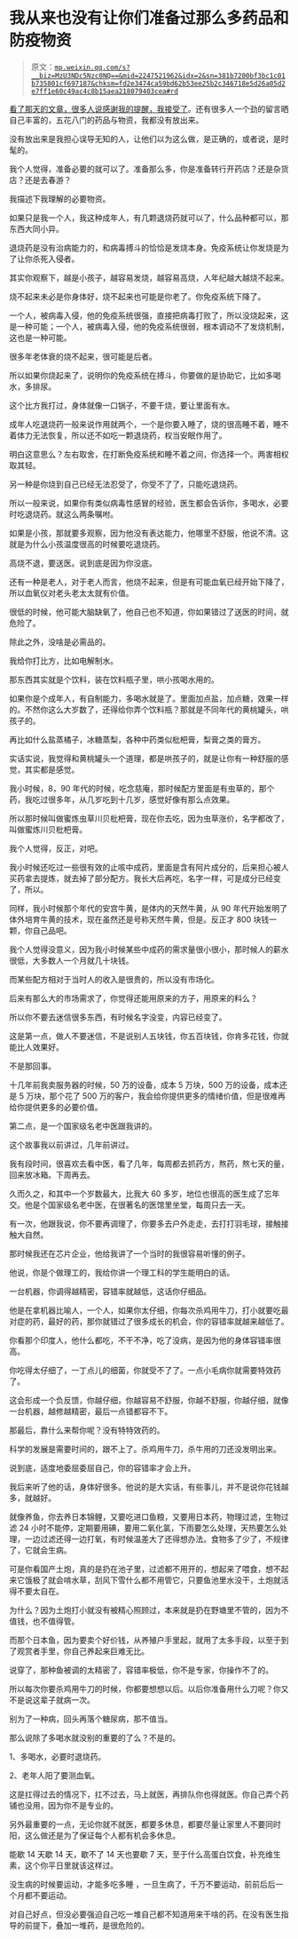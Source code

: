 # 我从来也没有让你们准备过那么多药品和防疫物资

> 原文：[`mp.weixin.qq.com/s?__biz=MzU3NDc5Nzc0NQ==&mid=2247521962&idx=2&sn=381b7200bf3bc1c01b735801cf697187&chksm=fd2e3474ca59bd62b53ee25b2c346718e5d26a05d2e7ff1e60c49ac4c8b15aea218079403cea#rd`](http://mp.weixin.qq.com/s?__biz=MzU3NDc5Nzc0NQ==&mid=2247521962&idx=2&sn=381b7200bf3bc1c01b735801cf697187&chksm=fd2e3474ca59bd62b53ee25b2c346718e5d26a05d2e7ff1e60c49ac4c8b15aea218079403cea#rd)

[看了那天的文章，很多人说感谢我的提醒，我接受了](http://mp.weixin.qq.com/s?__biz=MzU0MjYwNDU2Mw==&mid=2247509236&idx=1&sn=a07accecaae5383cefa1f77db2c6dbe7&chksm=fb1ac888cc6d419eeddc55496a69c4a375a3a7999051d765a8c0f7ef2e68f19a0e02057b7b97&scene=21#wechat_redirect)。还有很多人一个劲的留言晒自己丰富的，五花八门的药品与物资，我都没有放出来。 

没有放出来是我担心误导无知的人，让他们以为这么做，是正确的，或者说，是时髦的。 

我个人觉得，准备必要的就可以了。准备那么多，你是准备转行开药店？还是杂货店？还是去春游？ 

我描述下我理解的必要物资。 

如果只是我一个人，我这种成年人，有几颗退烧药就可以了，什么品种都可以，那东西大同小异。 

退烧药是没有治病能力的，和病毒搏斗的恰恰是发烧本身。免疫系统让你发烧是为了让你杀死入侵者。

其实你观察下，越是小孩子，越容易发烧，越容易高烧，人年纪越大越烧不起来。

烧不起来未必是你身体好，烧不起来也可能是你老了。你免疫系统下降了。 

一个人，被病毒入侵，他的免疫系统很强，直接把病毒打败了，所以没烧起来，这是一种可能；一个人，被病毒入侵，他的免疫系统很弱，根本调动不了发烧机制，这也是一种可能。

很多年老体衰的烧不起来，很可能是后者。 

所以如果你烧起来了，说明你的免疫系统在搏斗，你要做的是协助它，比如多喝水，多排尿。 

这个比方我打过，身体就像一口锅子，不要干烧，要让里面有水。 

成年人吃退烧药一般来说作用就两个，一个是你要入睡了，烧的很高睡不着，睡不着体力无法恢复，所以还不如吃一颗退烧药，权当安眠作用了。 

明白这意思么？左右取舍，在打断免疫系统和睡不着之间，你选择一个。两害相权取其轻。

另一种是你烧到自己已经无法忍受了，你受不了了，只能吃退烧药。

所以一般来说，如果你有类似病毒性感冒的经验，医生都会告诉你，多喝水，必要时吃退烧药。就这么两条嘱咐。 

如果是小孩，那就要多观察，因为他没有表达能力，他哪里不舒服，他说不清。这就是为什么小孩温度很高的时候要吃退烧药。 

高烧不退，要送医。说到底是因为你没底。

还有一种是老人，对于老人而言，他烧不起来，但是有可能血氧已经开始下降了，所以血氧仪对老头老太太就有价值。 

很低的时候，他可能大脑缺氧了，他自己也不知道，你如果错过了送医的时间，就危险了。 

除此之外，没啥是必需品的。 

我给你打比方，比如电解制水。 

那东西其实就是个饮料，装在饮料瓶子里，哄小孩喝水用的。

如果你是个成年人，有自制能力，多喝水就是了。里面加点盐，加点糖，效果一样的。不然你这么大岁数了，还得给你弄个饮料瓶？那就是不同年代的黄桃罐头，哄孩子的。 

再比如什么盐蒸橘子，冰糖蒸梨，各种中药类似枇杷膏，梨膏之类的膏方。 

实话实说，我觉得和黄桃罐头一个道理，都是哄孩子的，就是让你有一种舒服的感觉，其实都是感觉。 

我小时候，8，90 年代的时候，吃念慈庵，那时候配方里面是有虫草的，那个药，我吃过很多年，从几岁吃到十几岁，感觉好像有那么点效果。 

所以那时候叫做蜜炼虫草川贝枇杷膏，现在你去吃，因为虫草涨价，名字都改了，叫做蜜炼川贝枇杷膏。

我个人觉得，反正，对吧。 

我小时候还吃过一些很有效的止咳中成药，里面是含有阿片成分的，后来担心被人买药拿去提炼，就去掉了部分配方。我长大后再吃，名字一样，可是成分已经变了，所以。 

同样，我小时候那个年代的安宫牛黄，是体内的天然牛黄，从 90 年代开始发明了体外培育牛黄的技术，现在虽然还是号称天然牛黄，但是。反正才 800 块钱一颗，你自己品吧。 

我个人觉得没意义，因为我小时候某些中成药的需求量很小很小，那时候人的薪水很低，大多数人一个月就几十块钱。 

而某些配方相对于当时人的收入是很贵的，所以没有市场化。 

后来有那么大的市场需求了，你觉得还能用原来的方子，用原来的料么？ 

所以你不要去迷信很多东西，有时候名字没变，内容已经变了。

这是第一点，做人不要迷信，不是说别人五块钱，你五百块钱，你肯多花钱，你就能比人效果好。 

不是那回事。

十几年前我卖服务器的时候，50 万的设备，成本 5 万块，500 万的设备，成本还是 5 万块，那个花了 500 万的客户，我会给你提供更多的情绪价值，但是很难再给你提供更多的必要价值。

第二点，是一个国家级名老中医跟我讲的。 

这个故事我以前讲过，几年前讲过。

我有段时间，很喜欢去看中医，看了几年，每周都去抓药方，熬药，熬七天的量，回来放冰箱。下周再去。

久而久之，和其中一个岁数最大，比我大 60 多岁，地位也很高的医生成了忘年交。他是个国家级名老中医，在很著名的医馆里坐堂，每周只去一天。 

有一次，他跟我说，你不要再调理了，你要多去户外走走，去打打羽毛球，接触接触大自然。 

那时候我还在芯片企业，他给我讲了一个当时的我很容易听懂的例子。

他说，你是个做理工的，我给你讲一个理工科的学生能明白的话。

一台机器，你调得越精密，容错率就越低，这话你仔细品。 

他是在拿机器比喻人，一个人，如果你太仔细，你每次杀鸡用牛刀，打小就要吃最对症的药，最好的药，那你就错过了很多成长的机会，你的容错率就越来越低了。

你看那个印度人，他什么都吃，不干不净，吃了没病，是因为他的身体容错率很高。 

你吃得太仔细了，一丁点儿的细菌，你就受不了了。一点小毛病你就需要特效药了。 

这会形成一个负反馈，你越仔细，你越容易不舒服，你越不舒服，你越仔细，就像一台机器，越修越精密，最后一点错都容不下。 

那最后，靠什么来帮你呢？没有特特效药的。 

科学的发展是需要时间的，跟不上了。杀鸡用牛刀，杀牛用的刀还没发明出来。 

说到底，适度地委屈委屈自己，你的容错率才会上升。 

我后来听了他的话，身体好很多。他说的是大实话，有些事儿，并不是说你花钱越多，就越好。

就像养鱼，你去养日本锦鲤，又要吃进口鱼粮，又要用日本药，物理过滤，生物过滤 24 小时不能停，定期要用碘，要用二氧化氯，下雨要怎么处理，天热要怎么处理，一边过滤还得一边打氧，有时候温差大了还得想办法。食物多了少了，不规律了，它就会生病。

可是你看国产土炮，真的是扔在池子里，过滤都不用开的，想起来了喂食，想不起来它饿极了就会啃水草，刮风下雪什么都不用管它，只要鱼池里水没干，土炮就活得不要太自在。 

为什么？因为土炮打小就没有被精心照顾过，本来就是扔在野塘里不管的，因为不值钱，也不值得管。

而那个日本鱼，因为要卖个好价钱，从养殖户手里起，就用了太多手段，以至于到了观赏者手里，你自己养起来巨难无比。 

说穿了，那种鱼被调的太精密了，容错率极低，你不是专家，你操作不了的。

所以每次你要杀鸡用牛刀的时候，你都要想想以后。以后你准备用什么刀呢？你又不是说这辈子就病一次。

别为了一种病，回头再落个糖尿病，那不值当。

那么说除了多喝水就没别的重要的了么？不是的。

1、多喝水，必要时退烧药。

2、老年人阳了要测血氧。

这是扛得过去的情况下，扛不过去，马上就医，再排队你也得就医。你自己弄个药铺也没用，因为你不是专业的。

另外最重要的一点，无论你就不就医，都要多休息，都要尽量让家里人不要同时阳，这么做还是为了保证每个人都有机会多休息。

能歇 14 天歇 14 天，歇不了 14 天也要歇 7 天，至于什么高蛋白饮食，补充维生素，这个你平日里就该这样过。

没生病的时候要运动，才能多吃多睡 ，一旦生病了，千万不要运动，前前后后一个月都不要运动。

对自己好点，但没必要强迫自己吃一堆自己都不知道用来干啥的药。在没有医生指导的前提下，叠加一堆药，是很危险的。